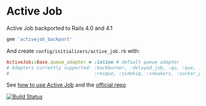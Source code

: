 # Active Job

Active Job backported to Rails 4.0 and 4.1

```ruby
gem 'activejob_backport'
```

And create `config/initializers/active_job.rb` with:

```ruby
ActiveJob::Base.queue_adapter = :inline # default queue adapter
# Adapters currently supported: :backburner, :delayed_job, :qu, :que, :queue_classic,
#                               :resque, :sidekiq, :sneakers, :sucker_punch
```

See [how to use Active Job](http://edgeguides.rubyonrails.org/active_job_basics.html) and the [official repo](https://github.com/rails/rails/tree/master/activejob)

[![Build Status](https://travis-ci.org/ankane/activejob_backport.png?branch=master)](https://travis-ci.org/ankane/activejob_backport)
